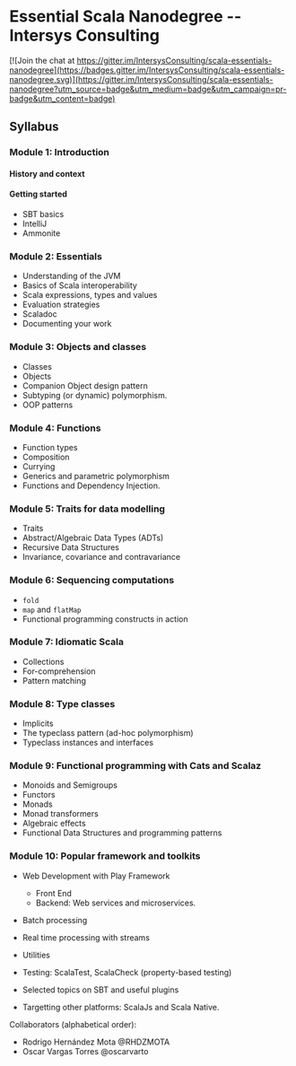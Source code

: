 # Essential Scala Nanodegree -- Intersys Consulting

[![Join the chat at https://gitter.im/IntersysConsulting/scala-essentials-nanodegree](https://badges.gitter.im/IntersysConsulting/scala-essentials-nanodegree.svg)](https://gitter.im/IntersysConsulting/scala-essentials-nanodegree?utm_source=badge&utm_medium=badge&utm_campaign=pr-badge&utm_content=badge)

## Syllabus

### Module 1: Introduction

#### History and context

#### Getting started

* SBT basics
* IntelliJ
* Ammonite

### Module 2: Essentials

* Understanding of the JVM
* Basics of Scala interoperability
* Scala expressions, types and values
* Evaluation strategies
* Scaladoc
* Documenting your work

### Module 3: Objects and classes

* Classes
* Objects
* Companion Object design pattern
* Subtyping (or dynamic) polymorphism.
* OOP patterns

### Module 4: Functions

* Function types
* Composition
* Currying
* Generics and parametric polymorphism
* Functions and Dependency Injection.

### Module 5: Traits for data modelling

* Traits
* Abstract/Algebraic Data Types (ADTs)
* Recursive Data Structures
* Invariance, covariance and contravariance

### Module 6: Sequencing computations

* `fold`
* `map` and `flatMap`
* Functional programming constructs in action

### Module 7: Idiomatic Scala

* Collections
* For-comprehension
* Pattern matching

### Module 8: Type classes

* Implicits
* The typeclass pattern (ad-hoc polymorphism)
* Typeclass instances and interfaces

### Module 9: Functional programming with Cats and Scalaz

* Monoids and Semigroups
* Functors
* Monads
* Monad transformers
* Algebraic effects
* Functional Data Structures and programming patterns

### Module 10: Popular framework and toolkits

* Web Development with Play Framework

  * Front End
  * Backend: Web services and microservices.

* Batch processing
* Real time processing with streams
* Utilities
* Testing: ScalaTest, ScalaCheck (property-based testing)
* Selected topics on SBT and useful plugins
* Targetting other platforms: ScalaJs and Scala Native.

Collaborators (alphabetical order):

+ Rodrigo Hernández Mota @RHDZMOTA
+ Oscar Vargas Torres @oscarvarto
